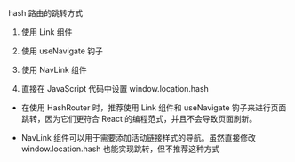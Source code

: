 hash 路由的跳转方式

1. 使用 Link 组件

2. 使用 useNavigate 钩子

3. 使用 NavLink 组件

4. 直接在 JavaScript 代码中设置 window.location.hash

-   在使用 HashRouter 时，推荐使用 Link 组件和 useNavigate 钩子来进行页面跳转，因为它们更符合 React 的编程范式，并且不会导致页面刷新。

-   NavLink 组件可以用于需要添加活动链接样式的导航。虽然直接修改 window.location.hash 也能实现跳转，但不推荐这种方式
